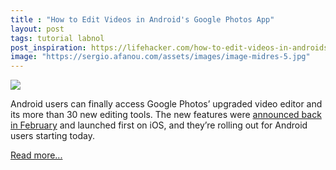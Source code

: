 ```yaml
---
title : "How to Edit Videos in Android's Google Photos App"
layout: post
tags: tutorial labnol
post_inspiration: https://lifehacker.com/how-to-edit-videos-in-androids-google-photos-app-1846676682
image: "https://sergio.afanou.com/assets/images/image-midres-5.jpg"
---
```


<img src="https://i.kinja-img.com/gawker-media/image/upload/s--g0z3Hp2D--/c_fit,fl_progressive,q_80,w_636/cudmkno9kwdlcp2dbb6o.jpg" /><p>Android users can finally access Google Photos’ upgraded video editor and its more than 30 new editing tools. The new features were <a href="https://blog.google/products/photos/new-video-editor-plus-enhanced-editing-features/" target="_blank" rel="noopener noreferrer">announced back in February</a> and launched first on iOS, and they’re rolling out for Android users starting today.<br></p><p><a href="https://lifehacker.com/how-to-edit-videos-in-androids-google-photos-app-1846676682">Read more...</a></p>